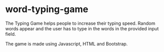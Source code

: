 # word-typing-game



The Typing Game helps people to increase their typing speed. Random words appear and the user has to type in the words in the provided input field.

The game is made using Javascript, HTML and Bootstrap.
